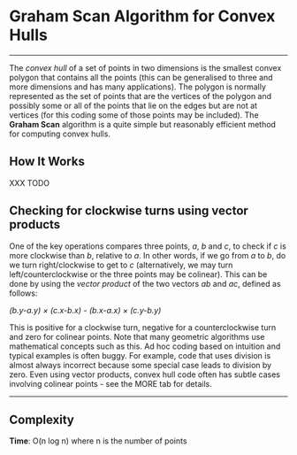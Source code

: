 # Graham Scan Algorithm for Convex Hulls
---

The *convex hull* of a set of points in two dimensions is the smallest
convex polygon that contains all the points (this can be generalised
to three and more dimensions and has many applications). The polygon
is normally represented as the set of points that are the vertices of
the polygon and possibly some or all of the points that lie on the
edges but are not at vertices (for this coding some of those points
may be included).  The **Graham Scan** algorithm is a quite simple but
reasonably efficient method for computing convex hulls.

## How It Works

XXX TODO

## Checking for clockwise turns using vector products

One of the key operations compares three points, *a*, *b* and *c*,
to check if *c* is more clockwise than *b*, relative to *a*.  In other
words, if we go from *a* to *b*, do we turn right/clockwise to get to *c*
(alternatively, we may turn left/counterclockwise or the three points
may be colinear).  This can be done by using the *vector product* of the
two vectors *ab* and *ac*, defined as follows:

*(b.y-a.y) × (c.x-b.x) - (b.x-a.x) × (c.y-b.y)*

This is positive for a clockwise turn, negative for a counterclockwise
turn and zero for colinear points.  Note that many geometric algorithms
use mathematical concepts such as this. Ad hoc coding based on intuition
and typical examples is often buggy.  For example, code that uses division
is almost always incorrect because some special case leads to division
by zero. Even using vector products, convex hull code often has
subtle cases involving colinear points - see the MORE tab for details.


---

## Complexity

**Time**: O(n log n) where n is the number of points
